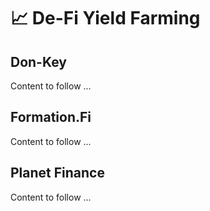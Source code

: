# 📈 De-Fi Yield Farming

## Don-Key

Content to follow ...

## Formation.Fi

Content to follow ...

## Planet Finance

Content to follow ...
